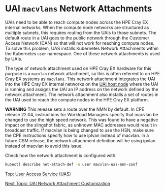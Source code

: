 # UAI `macvlans` Network Attachments

UAIs need to be able to reach compute nodes across the HPE Cray EX internal networks. When the compute node networks are structured as multiple subnets, this requires routing from the UAIs to those subnets.
The default route in a UAI goes to the public network through the Customer Access Network (CAN) so that will not work for reaching compute nodes.
To solve this problem, UAS installs Kubernetes Network Attachments within the Kubernetes `user` namespace. One of these network attachments is used by UAIs.

The type of network attachment used on HPE Cray EX hardware for this purpose is a `macvlan` network attachment, so this is often referred to on HPE Cray EX systems as `macvlans`.
This network attachment integrates the UAI into the HPE Cray EX internal networks on the [UAI host node](UAI_Host_Nodes.md) where the UAI is running and assigns the UAI an IP address on the network defined by the network attachment.
The network attachment also installs a set of routes in the UAI used to reach the compute nodes in the HPE Cray EX platform.

**WARNING**
This release sets a route over the NMN by default. In CPE release 22.04, instructions for Workload Managers specify that macvlan be changed to use the high speed network. This was found to have a negative impact on the slingshot fabric, as unknown MAC addresses would result in broadcast traffic.
If macvlan is being changed to use the HSN, make sure the CPE instructions specify how to use iplvan instead of macvlan. In a future CSM release, the network attachment definition will be using ipvlan instead of macvlan to avoid this issue.

Check how the network attachment is configured with:

```bash
kubectl describe net-attach-def -n user macvlan-uas-nmn-conf
```

[Top: User Access Service (UAS)](index.md)

[Next Topic: UAI Network Attachment Customization](UAI_Network_Attachments.md)
